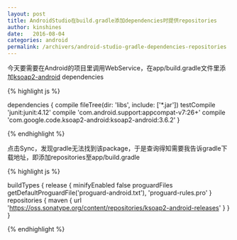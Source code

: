```yaml
---
layout: post
title: AndroidStudio在build.gradle添加dependencies时提供repositories
author: kinshines
date:   2016-08-04
categories: android
permalink: /archivers/android-studio-gradle-dependencies-repositories
---
```


今天要需要在Android的项目里调用WebService，在app/build.gradle文件里添加[ksoap2-android](https://github.com/simpligility/ksoap2-android) dependencies

{% highlight js %}

dependencies {
    compile fileTree(dir: 'libs', include: ['*.jar'])
    testCompile 'junit:junit:4.12'
    compile 'com.android.support:appcompat-v7:26+'
    compile 'com.google.code.ksoap2-android:ksoap2-android:3.6.2'
}

{% endhighlight %}

点击Sync，发现gradle无法找到该package，于是查询得知需要我告诉gradle下载地址，即添加repositories至app/build.gradle

{% highlight js %}

buildTypes {
        release {
            minifyEnabled false
            proguardFiles getDefaultProguardFile('proguard-android.txt'), 'proguard-rules.pro'
        }
        repositories {
            maven { url 'https://oss.sonatype.org/content/repositories/ksoap2-android-releases' }
        }
    }

{% endhighlight %}
